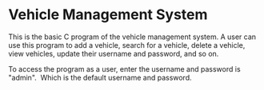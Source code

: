 # Vehicle Management System
This is the basic C program of the vehicle management system. A user can use this program to add a vehicle, search for a vehicle, delete a vehicle, view vehicles, update their username and password, and so on. 

To access the program as a user, enter the username and password is "admin".  Which is the default username and password. 
